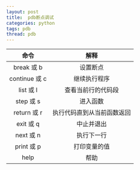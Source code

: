 ```yaml
---
layout: post
title:  pdb断点调试
categories: python
tags: pdb
thread: pdb
---
```

|命令|	解释|
|:---:|:---:|
|break 或 b	|设置断点|
|continue 或 c	|继续执行程序|
|list 或 l	|查看当前行的代码段|
|step 或 s	|进入函数|
|return 或 r	|执行代码直到从当前函数返回|
|exit 或 q	|中止并退出||
|next 或 n	|执行下一行|
|print 或 p	|打印变量的值|
|help|	帮助|